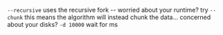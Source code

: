 `--recursive` uses the recursive fork -- worried about your runtime? try
`--chunk` this means the algorithm will instead chunk the data...
concerned about your disks?
`-d 10000` wait for ms 
